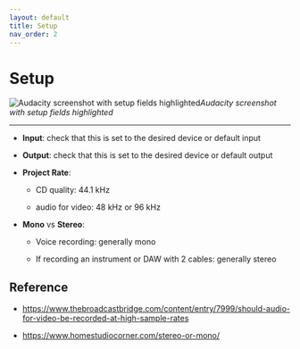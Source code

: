 ```yaml
---
layout: default
title: Setup
nav_order: 2
---
```


# Setup

![Audacity screenshot with setup fields highlighted](https://cch5ng.github.io/audacity-help/images/audacity_screen_setup.jpg)*Audacity screenshot with setup fields highlighted*


------


* **Input**: check that this is set to the desired device or default input

* **Output**: check that this is set to the desired device or default output

* **Project Rate**:

  * CD quality: 44.1 kHz

  * audio for video: 48 kHz or 96 kHz

* **Mono** vs **Stereo**:

	* Voice recording: generally mono

	* If recording an instrument or DAW with 2 cables: generally stereo


## Reference

* https://www.thebroadcastbridge.com/content/entry/7999/should-audio-for-video-be-recorded-at-high-sample-rates

* https://www.homestudiocorner.com/stereo-or-mono/
